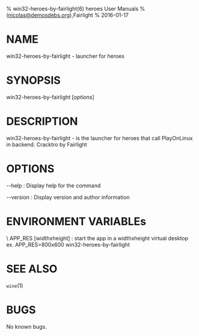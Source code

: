 % win32-heroes-by-fairlight(6) heroes User Manuals
%  (nicolas@demosdebs.org),Fairlight
% 2016-01-17

# NAME
win32-heroes-by-fairlight - launcher for heroes

# SYNOPSIS
win32-heroes-by-fairlight [*options*]

# DESCRIPTION
win32-heroes-by-fairlight - is the launcher for heroes that call PlayOnLinux in backend.
Cracktro by Fairlight

# OPTIONS
\--help
:   Display help for the command

\--version
:   Display version and author information

# ENVIRONMENT VARIABLEs
\ APP_RES [widthxheight]
:	start the app in a widthxheight virtual desktop  
	ex. APP_RES=800x600 win32-heroes-by-fairlight

# SEE ALSO
`wine`(1)

# BUGS
No known bugs.
